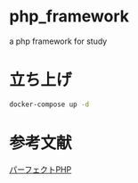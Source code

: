 # php_framework
a php framework for study

# 立ち上げ
```bash
docker-compose up -d
```

# 参考文献
[パーフェクトPHP](https://gihyo.jp/book/2010/978-4-7741-4437-5)